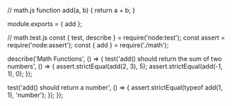 // math.js
function add(a, b) {
  return a + b;
}

module.exports = { add };

// math.test.js
const { test, describe } = require('node:test');
const assert = require('node:assert');
const { add } = require('./math');

describe('Math Functions', () => {
  test('add() should return the sum of two numbers', () => {
    assert.strictEqual(add(2, 3), 5);
    assert.strictEqual(add(-1, 1), 0);
  });

  test('add() should return a number', () => {
    assert.strictEqual(typeof add(1, 1), 'number');
  });
});
